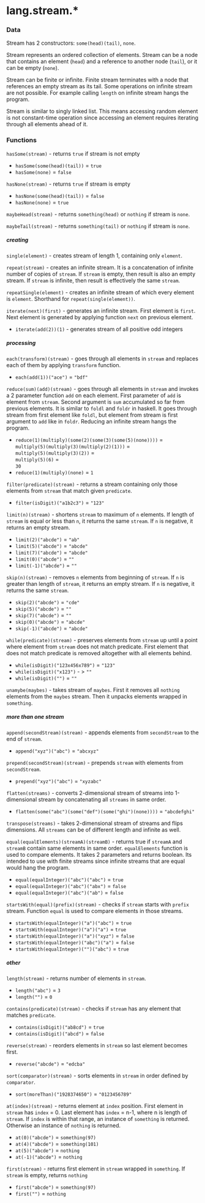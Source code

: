 # lang.stream.* #

### Data ###

Stream has 2 constructors: `some(head)(tail)`, `none`.

Stream represents an ordered collection of elements. Stream can be a node that contains an element (`head`) and a reference to another node (`tail`), or it can be empty (`none`).

Stream can be finite or infinite. Finite stream terminates with a node that references an empty stream as its tail. Some operations on infinite stream are not possible. For example calling `length` on infinite stream hangs the program.

Stream is similar to singly linked list. This means accessing random element is not constant-time operation since accessing an element requires iterating through all elements ahead of it.

### Functions ###

`hasSome(stream)` - returns `true` if stream is not empty
   - `hasSome(some(head)(tail))` = `true`
   - `hasSome(none)` = `false`

`hasNone(stream)` - returns `true` if stream is empty
   - `hasNone(some(head)(tail))` = `false`
   - `hasNone(none)` = `true`


`maybeHead(stream)` - returns `something(head)` or `nothing` if stream is `none`.

`maybeTail(stream)` - returns `something(tail)` or `nothing` if stream is `none`.

##### creating #####

`single(element)` - creates stream of length 1, containing only `element`.

`repeat(stream)` - creates an infinite stream. It is a concatenation of infinite number of copies of `stream`. If `stream` is empty, then result is also an empty stream. If `stream` is infinite, then result is effectively the same `stream`.

`repeatSingle(element)` - creates an infinite stream of which every element is `element`. Shorthand for `repeat(single(element))`.

`iterate(next)(first)` - generates an infinite stream. First element is `first`. Next element is generated by applying function `next` on previous element.
   - `iterate(add(2))(1)` - generates stream of all positive odd integers 

##### processing #####

`each(transform)(stream)` - goes through all elements in `stream` and replaces each of them by applying `transform` function.
   - `each(add(1))("ace")` = `"bdf"`

`reduce(sum)(add)(stream)` - goes through all elements in `stream` and invokes a 2 parameter function `add` on each element. First parameter of `add` is element from `stream`. Second argument is `sum` accumulated so far from previous elements. It is similar to `foldl` and `foldr` in haskell. It goes through stream from first element like `foldl`, but element from stream is first argument to `add` like in `foldr`. Reducing an infinite stream hangs the program.
   - `reduce(1)(multiply)(some(2)(some(3)(some(5)(none))))` =  
     `multiply(5)(multiply(3)(multiply(2)(1)))` =  
     `multiply(5)(multiply(3)(2))` =  
     `multiply(5)(6)` =  
     `30`
   - `reduce(1)(multiply)(none)` = `1`

`filter(predicate)(stream)` - returns a stream containing only those elements from `stream` that match given `predicate`.
   - `filter(isDigit)("a1b2c3")` = `"123"`

`limit(n)(stream)` - shortens `stream` to maximum of `n` elements. If length of `stream` is equal or less than `n`, it returns the same `stream`. If `n` is negative, it returns an empty stream.
   - `limit(2)("abcde")` = `"ab"`
   - `limit(5)("abcde")` = `"abcde"`
   - `limit(7)("abcde")` = `"abcde"`
   - `limit(0)("abcde")` = `""`
   - `limit(-1)("abcde")` = `""`

`skip(n)(stream)` - removes `n` elements from beginning of `stream`. If `n` is greater than length of `stream`, it returns an empty stream. If `n` is negative, it returns the same `stream`.
   - `skip(2)("abcde")` = `"cde"`
   - `skip(5)("abcde")` = `""`
   - `skip(7)("abcde")` = `""`
   - `skip(0)("abcde")` = `"abcde"`
   - `skip(-1)("abcde")` = `"abcde"`

`while(predicate)(stream)` - preserves elements from `stream` up until a point where element from `stream` does not match predicate. First element that does not match predicate is removed altogether with all elements behind.
   - `while(isDigit)("123x456x789")` = `"123"`
   - `while(isDigit)("x123")` - > `"" `
   - `while(isDigit)("")` = `""`


`unamybe(maybes)` - takes stream of `maybes`. First it removes all `nothing` elements from the `maybes` stream. Then it unpacks elements wrapped in `something`.

##### more than one stream #####

`append(secondStream)(stream)` - appends elements from `secondStream` to the end of `stream`.
   - `append("xyz")("abc")` = `"abcxyz"`

`prepend(secondStream)(stream)` - prepends `stream` with elements from `secondStream`.
   - `prepend("xyz")("abc")` = `"xyzabc"`

`flatten(streams)` - converts 2-dimensional stream of streams into 1-dimensional stream by concatenating all `streams` in same order.
   - `flatten(some("abc")(some("def")(some("ghi")(none))))` = `"abcdefghi"`

`transpose(streams)` - takes 2-dimensional stream of streams and flips dimensions. All `streams` can be of different length and infinite as well.

`equal(equalElements)(streamA)(streamB)` - returns true if `streamA` and `streamB` contain same elements in same order. `equalElements` function is used to compare elements. It takes 2 parameters and returns boolean. Its intended to use with finite streams since infinite streams that are equal would hang the program.
   - `equal(equalInteger)("abc")("abc")` = `true`
   - `equal(equalInteger)("abc")("abx")` = `false`
   - `equal(equalInteger)("abc")("ab")` = `false`

`startsWith(equal)(prefix)(stream)` - checks if `stream` starts with `prefix` stream. Function `equal` is used to compare elements in those streams.
   - `startsWith(equalInteger)("a")("abc")` = `true`
   - `startsWith(equalInteger)("a")("a")` = `true`
   - `startsWith(equalInteger)("a")("xyz")` = `false`
   - `startsWith(equalInteger)("abc")("a")` = `false`
   - `startsWith(equalInteger)("")("abc")` = `true`

##### other #####

`length(stream)` - returns number of elements in `stream`.
   - `length("abc")` = `3`
   - `length("")` = `0`


`contains(predicate)(stream)` - checks if `stream` has any element that matches `predicate`.
   - `contains(isDigit)("ab8cd")` = `true`
   - `contains(isDigit)("abcd")` = `false`

`reverse(stream)` - reorders elements in `stream` so last element becomes first.
   - `reverse("abcde")` = `"edcba"`

`sort(comparator)(stream)` - sorts elements in `stream` in order defined by `comparator`.
   - `sort(moreThan)("1928374650")` = `"0123456789"`

 `at(index)(stream)` - returns element at `index` position. First element in `stream` has `index` = 0. Last element has `index` = n-1, where n is length of `stream`. If `index` is within that range, an instance of `something` is returned. Otherwise an instance of `nothing` is returned.
   - `at(0)("abcde")` = `something(97)`
   - `at(4)("abcde")` = `something(101)`
   - `at(5)("abcde")` = `nothing`
   - `at(-1)("abcde")` = `nothing`

`first(stream)` - returns first element in `stream` wrapped in `something`. If `stream` is empty, returns `nothing`
   - `first("abcde")` = `something(97)`
   - `first("")` = `nothing`
